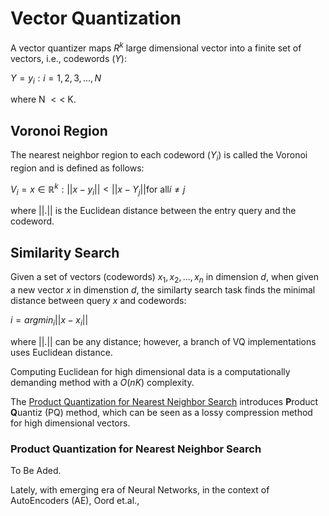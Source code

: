 # Vector Quantization 
A vector quantizer maps $R^k$ large dimensional vector into a finite set of vectors, i.e., codewords ($Y$): 


$Y = {y_i : i = 1, 2, 3, ..., N}$ 

where N $<<$ K. 

## Voronoi Region

The nearest neighbor region to each codeword ($Y_i$) is called the Voronoi region and is defined as follows: 

$V_i = {x \in \mathbb{R}^k: || x-y_i|| < || x-Y_j||  \text{for all}  i \neq j }$


where ||.|| is the Euclidean distance between the entry query and the codeword. 

## Similarity Search
Given a set of vectors (codewords) ${x_1, x_2, ..., x_n}$ in dimension $d$, when given a new vector $x$ in dimenstion $d$, the similarty search task finds the minimal distance between query $x$ and codewords: 

$i = argmin_i||x-x_i||$

where ||.|| can be any distance; however, a branch of VQ implementations uses Euclidean distance. 


Computing Euclidean for high dimensional data is a computationally demanding method with a $O(nK)$ complexity. 

The [Product Quantization for Nearest Neighbor Search](https://ieeexplore.ieee.org/abstract/document/5432202) introduces **P**roduct **Q**uantiz (PQ) method, which can be seen as a lossy compression method for high dimensional vectors.    

### Product Quantization for Nearest Neighbor Search 
To Be Aded.



Lately, with emerging era of Neural Networks, in the context of AutoEncoders (AE), Oord et.al.,
